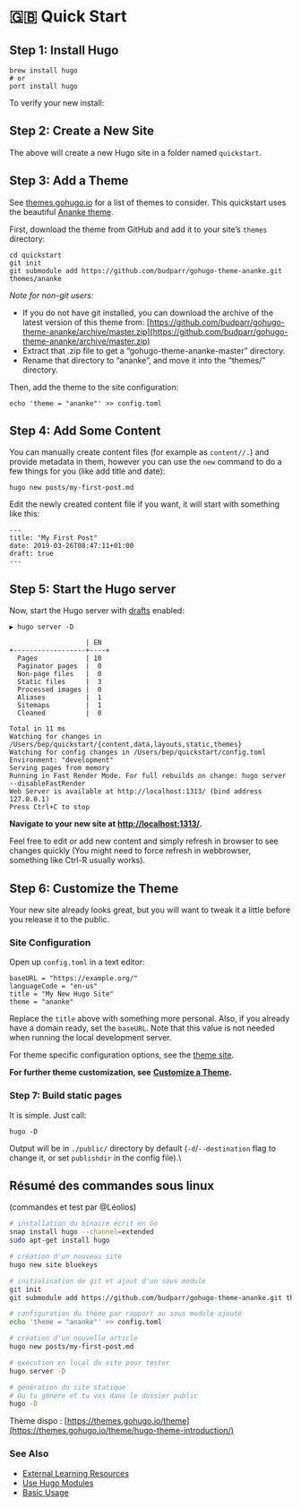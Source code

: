 # 🇬🇧 Quick Start

## Step 1: Install Hugo  <a href="#step-1-install-hugo" id="step-1-install-hugo"></a>

```
brew install hugo
# or
port install hugo
```

To verify your new install:

## Step 2: Create a New Site  <a href="#step-2-create-a-new-site" id="step-2-create-a-new-site"></a>

The above will create a new Hugo site in a folder named `quickstart`.

## Step 3: Add a Theme  <a href="#step-3-add-a-theme" id="step-3-add-a-theme"></a>

See [themes.gohugo.io](https://themes.gohugo.io/) for a list of themes to consider. This quickstart uses the beautiful [Ananke theme](https://themes.gohugo.io/gohugo-theme-ananke/).

First, download the theme from GitHub and add it to your site’s `themes` directory:

```
cd quickstart
git init
git submodule add https://github.com/budparr/gohugo-theme-ananke.git themes/ananke
```

_Note for non-git users:_

* If you do not have git installed, you can download the archive of the latest version of this theme from: [https://github.com/budparr/gohugo-theme-ananke/archive/master.zip](https://github.com/budparr/gohugo-theme-ananke/archive/master.zip)
* Extract that .zip file to get a “gohugo-theme-ananke-master” directory.
* Rename that directory to “ananke”, and move it into the “themes/” directory.

Then, add the theme to the site configuration:

```
echo 'theme = "ananke"' >> config.toml
```

## Step 4: Add Some Content  <a href="#step-4-add-some-content" id="step-4-add-some-content"></a>

You can manually create content files (for example as `content//.`) and provide metadata in them, however you can use the `new` command to do a few things for you (like add title and date):

```
hugo new posts/my-first-post.md
```

Edit the newly created content file if you want, it will start with something like this:

```
---
title: "My First Post"
date: 2019-03-26T08:47:11+01:00
draft: true
---

```

## Step 5: Start the Hugo server  <a href="#step-5-start-the-hugo-server" id="step-5-start-the-hugo-server"></a>

Now, start the Hugo server with [drafts](https://gohugo.io/getting-started/usage/#draft-future-and-expired-content) enabled:

```
▶ hugo server -D

                   | EN
+------------------+----+
  Pages            | 10
  Paginator pages  |  0
  Non-page files   |  0
  Static files     |  3
  Processed images |  0
  Aliases          |  1
  Sitemaps         |  1
  Cleaned          |  0

Total in 11 ms
Watching for changes in /Users/bep/quickstart/{content,data,layouts,static,themes}
Watching for config changes in /Users/bep/quickstart/config.toml
Environment: "development"
Serving pages from memory
Running in Fast Render Mode. For full rebuilds on change: hugo server --disableFastRender
Web Server is available at http://localhost:1313/ (bind address 127.0.0.1)
Press Ctrl+C to stop
```

**Navigate to your new site at** [**http://localhost:1313/**](http://localhost:1313/)**.**

Feel free to edit or add new content and simply refresh in browser to see changes quickly (You might need to force refresh in webbrowser, something like Ctrl-R usually works).

## Step 6: Customize the Theme  <a href="#step-6-customize-the-theme" id="step-6-customize-the-theme"></a>

Your new site already looks great, but you will want to tweak it a little before you release it to the public.

### Site Configuration  <a href="#site-configuration" id="site-configuration"></a>

Open up `config.toml` in a text editor:

```
baseURL = "https://example.org/"
languageCode = "en-us"
title = "My New Hugo Site"
theme = "ananke"
```

Replace the `title` above with something more personal. Also, if you already have a domain ready, set the `baseURL`. Note that this value is not needed when running the local development server.

For theme specific configuration options, see the [theme site](https://github.com/budparr/gohugo-theme-ananke).

**For further theme customization, see** [**Customize a Theme**](https://gohugo.io/themes/customizing/)**.**

### Step 7: Build static pages  <a href="#step-7-build-static-pages" id="step-7-build-static-pages"></a>

It is simple. Just call:

```
hugo -D
```

Output will be in `./public/` directory by default (`-d`/`--destination` flag to change it, or set `publishdir` in the config file).\


## Résumé des commandes sous linux

(commandes et test par @Léolios)

```bash
# installation du binaire écrit en Go
snap install hugo --channel=extended
sudo apt-get install hugo

# création d'un nouveau site
hugo new site bluekeys

# initialisation de git et ajout d'un sous module
git init
git submodule add https://github.com/budparr/gohugo-theme-ananke.git themes/ananke

# configuration du thème par rapport au sous module ajouté
echo 'theme = "ananke"' >> config.toml

# création d'un nouvelle article
hugo new posts/my-first-post.md

# exécution en local du site pour tester
hugo server -D

# génération du site statique
# Ou tu génére et tu vas dans le dossier public 
hugo -D
```

Thème dispo : [https://themes.gohugo.io/theme](https://themes.gohugo.io/theme/hugo-theme-introduction/)

### See Also

* [External Learning Resources](https://gohugo.io/getting-started/external-learning-resources/)
* [Use Hugo Modules](https://gohugo.io/hugo-modules/use-modules/)
* [Basic Usage](https://gohugo.io/getting-started/usage/)
